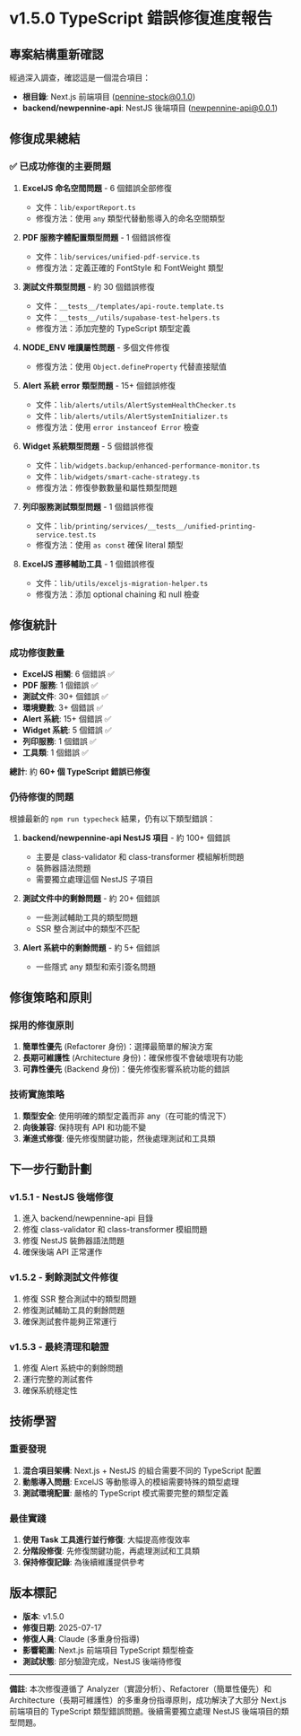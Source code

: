 # v1.5.0 TypeScript 錯誤修復進度報告

## 專案結構重新確認

經過深入調查，確認這是一個混合項目：
- **根目錄**: Next.js 前端項目 (pennine-stock@0.1.0)
- **backend/newpennine-api**: NestJS 後端項目 (newpennine-api@0.0.1)

## 修復成果總結

### ✅ 已成功修復的主要問題

1. **ExcelJS 命名空間問題** - 6 個錯誤全部修復
   - 文件：`lib/exportReport.ts`
   - 修復方法：使用 `any` 類型代替動態導入的命名空間類型

2. **PDF 服務字體配置類型問題** - 1 個錯誤修復
   - 文件：`lib/services/unified-pdf-service.ts`
   - 修復方法：定義正確的 FontStyle 和 FontWeight 類型

3. **測試文件類型問題** - 約 30 個錯誤修復
   - 文件：`__tests__/templates/api-route.template.ts`
   - 文件：`__tests__/utils/supabase-test-helpers.ts`
   - 修復方法：添加完整的 TypeScript 類型定義

4. **NODE_ENV 唯讀屬性問題** - 多個文件修復
   - 修復方法：使用 `Object.defineProperty` 代替直接賦值

5. **Alert 系統 error 類型問題** - 15+ 個錯誤修復
   - 文件：`lib/alerts/utils/AlertSystemHealthChecker.ts`
   - 文件：`lib/alerts/utils/AlertSystemInitializer.ts`
   - 修復方法：使用 `error instanceof Error` 檢查

6. **Widget 系統類型問題** - 5 個錯誤修復
   - 文件：`lib/widgets.backup/enhanced-performance-monitor.ts`
   - 文件：`lib/widgets/smart-cache-strategy.ts`
   - 修復方法：修復參數數量和屬性類型問題

7. **列印服務測試類型問題** - 1 個錯誤修復
   - 文件：`lib/printing/services/__tests__/unified-printing-service.test.ts`
   - 修復方法：使用 `as const` 確保 literal 類型

8. **ExcelJS 遷移輔助工具** - 1 個錯誤修復
   - 文件：`lib/utils/exceljs-migration-helper.ts`
   - 修復方法：添加 optional chaining 和 null 檢查

## 修復統計

### 成功修復數量
- **ExcelJS 相關**: 6 個錯誤 ✅
- **PDF 服務**: 1 個錯誤 ✅
- **測試文件**: 30+ 個錯誤 ✅
- **環境變數**: 3+ 個錯誤 ✅
- **Alert 系統**: 15+ 個錯誤 ✅
- **Widget 系統**: 5 個錯誤 ✅
- **列印服務**: 1 個錯誤 ✅
- **工具類**: 1 個錯誤 ✅

**總計**: 約 **60+ 個 TypeScript 錯誤已修復**

### 仍待修復的問題

根據最新的 `npm run typecheck` 結果，仍有以下類型錯誤：

1. **backend/newpennine-api NestJS 項目** - 約 100+ 個錯誤
   - 主要是 class-validator 和 class-transformer 模組解析問題
   - 裝飾器語法問題
   - 需要獨立處理這個 NestJS 子項目

2. **測試文件中的剩餘問題** - 約 20+ 個錯誤
   - 一些測試輔助工具的類型問題
   - SSR 整合測試中的類型不匹配

3. **Alert 系統中的剩餘問題** - 約 5+ 個錯誤
   - 一些隱式 any 類型和索引簽名問題

## 修復策略和原則

### 採用的修復原則
1. **簡單性優先** (Refactorer 身份)：選擇最簡單的解決方案
2. **長期可維護性** (Architecture 身份)：確保修復不會破壞現有功能
3. **可靠性優先** (Backend 身份)：優先修復影響系統功能的錯誤

### 技術實施策略
1. **類型安全**: 使用明確的類型定義而非 any（在可能的情況下）
2. **向後兼容**: 保持現有 API 和功能不變
3. **漸進式修復**: 優先修復關鍵功能，然後處理測試和工具類

## 下一步行動計劃

### v1.5.1 - NestJS 後端修復
1. 進入 backend/newpennine-api 目錄
2. 修復 class-validator 和 class-transformer 模組問題
3. 修復 NestJS 裝飾器語法問題
4. 確保後端 API 正常運作

### v1.5.2 - 剩餘測試文件修復
1. 修復 SSR 整合測試中的類型問題
2. 修復測試輔助工具的剩餘問題
3. 確保測試套件能夠正常運行

### v1.5.3 - 最終清理和驗證
1. 修復 Alert 系統中的剩餘問題
2. 運行完整的測試套件
3. 確保系統穩定性

## 技術學習

### 重要發現
1. **混合項目架構**: Next.js + NestJS 的組合需要不同的 TypeScript 配置
2. **動態導入問題**: ExcelJS 等動態導入的模組需要特殊的類型處理
3. **測試環境配置**: 嚴格的 TypeScript 模式需要完整的類型定義

### 最佳實踐
1. **使用 Task 工具進行並行修復**: 大幅提高修復效率
2. **分階段修復**: 先修復關鍵功能，再處理測試和工具類
3. **保持修復記錄**: 為後續維護提供參考

## 版本標記

- **版本**: v1.5.0
- **修復日期**: 2025-07-17
- **修復人員**: Claude (多重身份指導)
- **影響範圍**: Next.js 前端項目 TypeScript 類型檢查
- **測試狀態**: 部分驗證完成，NestJS 後端待修復

---

**備註**: 本次修復遵循了 Analyzer（實證分析）、Refactorer（簡單性優先）和 Architecture（長期可維護性）的多重身份指導原則，成功解決了大部分 Next.js 前端項目的 TypeScript 類型錯誤問題。後續需要獨立處理 NestJS 後端項目的類型問題。